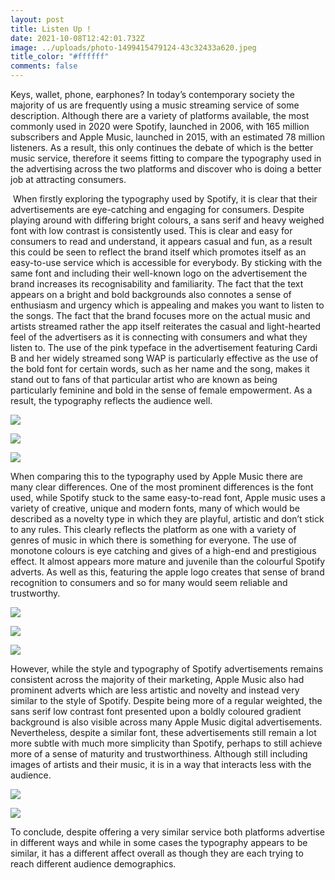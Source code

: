 ```yaml
---
layout: post
title: Listen Up !
date: 2021-10-08T12:42:01.732Z
image: ../uploads/photo-1499415479124-43c32433a620.jpeg
title_color: "#ffffff"
comments: false
---
```

Keys, wallet, phone, earphones? In today’s contemporary society the majority of us are frequently using a music streaming service of some description. Although there are a variety of platforms available, the most commonly used in 2020 were Spotify, launched in 2006, with 165 million subscribers and Apple Music, launched in 2015, with an estimated 78 million listeners. As a result, this only continues the debate of which is the better music service, therefore it seems fitting to compare the typography used in the advertising across the two platforms and discover who is doing a better job at attracting consumers.

 When firstly exploring the typography used by Spotify, it is clear that their advertisements are eye-catching and engaging for consumers. Despite playing around with differing bright colours, a sans serif and heavy weighed font with low contrast is consistently used. This is clear and easy for consumers to read and understand, it appears casual and fun, as a result this could be seen to reflect the brand itself which promotes itself as an easy-to-use service which is accessible for everybody. By sticking with the same font and including their well-known logo on the advertisement the brand increases its recognisability and familiarity. The fact that the text appears on a bright and bold backgrounds also connotes a sense of enthusiasm and urgency which is appealing and makes you want to listen to the songs. The fact that the brand focuses more on the actual music and artists streamed rather the app itself reiterates the casual and light-hearted feel of the advertisers as it is connecting with consumers and what they listen to. The use of the pink typeface in the advertisement featuring Cardi B and her widely streamed song WAP is particularly effective as the use of the bold font for certain words, such as her name and the song, makes it stand out to fans of that particular artist who are known as being particularly feminine and bold in the sense of female empowerment. As a result, the typography reflects the audience well.

![](../uploads/picture.jpg)

![](../uploads/crfrh8txofv0x1odh0ga.jpeg)

![](../uploads/spotify-data-ad.jpeg)

When comparing this to the typography used by Apple Music there are many clear differences. One of the most prominent differences is the font used, while Spotify stuck to the same easy-to-read font, Apple music uses a variety of creative, unique and modern fonts, many of which would be described as a novelty type in which they are playful, artistic and don’t stick to any rules. This clearly reflects the platform as one with a variety of genres of music in which there is something for everyone. The use of monotone colours is eye catching and gives of a high-end and prestigious effect. It almost appears more mature and juvenile than the colourful Spotify adverts. As well as this, featuring the apple logo creates that sense of brand recognition to consumers and so for many would seem reliable and trustworthy.

![](../uploads/dsc_3799.jpg)

![](../uploads/698561492eab44ede1f181e65ca535db.jpeg)

![](../uploads/picture-1.png)

However, while the style and typography of Spotify advertisements remains consistent across the majority of their marketing, Apple Music also had prominent adverts which are less artistic and novelty and instead very similar to the style of Spotify. Despite being more of a regular weighted, the sans serif low contrast font presented upon a boldly coloured gradient background is also visible across many Apple Music digital advertisements. Nevertheless, despite a similar font, these advertisements still remain a lot more subtle with much more simplicity than Spotify, perhaps to still achieve more of a sense of maturity and trustworthiness. Although still including images of artists and their music, it is in a way that interacts less with the audience.

![](../uploads/en-us-320x480-1.jpeg)

![](../uploads/32119-54674-190725-applemusic-xl.jpg)

To conclude, despite offering a very similar service both platforms advertise in different ways and while in some cases the typography appears to be similar, it has a different affect overall as though they are each trying to reach different audience demographics.